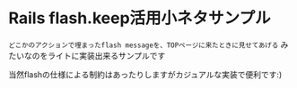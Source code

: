 # Rails flash.keep活用小ネタサンプル

`どこかのアクションで埋まったflash messageを、TOPページに来たときに見せてあげる` みたいなのをライトに実装出来るサンプルです

当然flashの仕様による制約はあったりしますがカジュアルな実装で便利です:)
